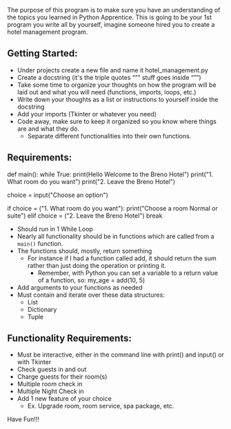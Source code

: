 

The purpose of this program is to make sure you have an understanding of the
topics you learned in Python Apprentice.  This is going to be your 1st program
you write all by yourself, imagine someone hired you to create a hotel
management program.

## Getting Started:
* Under projects create a new file and name it hotel_management.py
* Create a docstring (it's the triple quotes “””  stuff goes inside “””)
* Take some time to organize your thoughts on how the program will be laid out
  and what you will need (functions, imports, loops, etc.)
* Write down your thoughts as a list or instructions to yourself inside the docstring
* Add your imports (Tkinter or whatever you need)
* Code away, make sure to keep it organized so you know where things are and
  what they do.
  * Separate different functionalities into their own functions.


## Requirements:


def main():
  while True:
  print(Hello Welcome to the Breno Hotel")
  print("1. What room do you want")
  print("2. Leave the Breno Hotel")

  choice = input("Choose an option")

if choice = ("1. What room do you want"):
    print("Choose a room Normal or suite")
elif choice = ("2. Leave the Breno Hotel")
break


  

* Should run in 1 While Loop
* Nearly all functionality should be in functions which are called from a
  `main()` function.
* The functions should, mostly, return something
  * For instance if I had a function called add, it should return the sum rather
    than just doing the operation or printing it.
    * Remember, with Python you can set a variable to a return value of a
      function, so:  my_age = add(10, 5)
* Add arguments to your functions as needed
* Must contain and iterate over these data structures:
  * List
  * Dictionary
  * Tuple

## Functionality Requirements:
* Must be interactive, either in the command line with print() and input() or
  with Tkinter
* Check guests in and out
* Charge guests for their room(s)
* Multiple room check in
* Multiple Night Check in
* Add 1 new feature of your choice
  * Ex.  Upgrade room, room service, spa package, etc.  


Have Fun!!!





